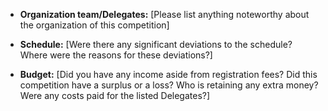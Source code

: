 * **Organization team/Delegates:** [Please list anything noteworthy about the organization of this competition]

* **Schedule:** [Were there any significant deviations to the schedule? Where were the reasons for these deviations?]

* **Budget:** [Did you have any income aside from registration fees? Did this competition have a surplus or a loss? Who is retaining any extra money? Were any costs paid for the listed Delegates?]
